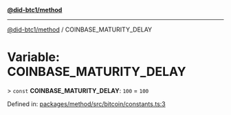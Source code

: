 [**@did-btc1/method**](../README.md)

***

[@did-btc1/method](../globals.md) / COINBASE\_MATURITY\_DELAY

# Variable: COINBASE\_MATURITY\_DELAY

&gt; `const` **COINBASE\_MATURITY\_DELAY**: `100` = `100`

Defined in: [packages/method/src/bitcoin/constants.ts:3](https://github.com/dcdpr/did-btc1-js/blob/4ab6f9915d95beed9bc633644c9db1539395f512/packages/method/src/bitcoin/constants.ts#L3)
